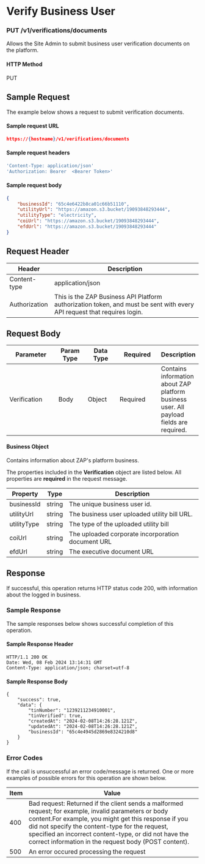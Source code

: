 # Verify Business User

### PUT /v1/verifications/documents <a href="#top" id="top"></a>

Allows the Site Admin to submit business user verification documents on the platform.

#### HTTP Method <a href="#top" id="top"></a>

PUT

## Sample Request <a href="#samplerequest" id="samplerequest"></a>

The example below shows a request to submit verification documents.

#### **Sample request** URL <a href="#top" id="top"></a>

```json
https://{hostname}/v1/verifications/documents
```

#### **Sample request headers** <a href="#top" id="top"></a>

```javascript
'Content-Type: application/json'
'Authorization: Bearer  <Bearer Token>'
```

#### **Sample request body** <a href="#top" id="top"></a>

```json
{
    "businessId": "65c4e6422b8ca01c66b51110",
    "utilityUrl": "https://amazon.s3.bucket/19093848293444",
    "utilityType": "electricity",
    "coiUrl": "https://amazon.s3.bucket/19093848293444",
    "efdUrl": "https://amazon.s3.bucket/19093848293444"
}
```

## Request Header <a href="#samplerequest" id="samplerequest"></a>

| Header        | Description                                                                                                             |
| ------------- | ----------------------------------------------------------------------------------------------------------------------- |
| Content-type  | application/json                                                                                                        |
| Authorization | This is the ZAP Business API Platform authorization token, and must be sent with every API request that requires login. |

## Request Body <a href="#samplerequest" id="samplerequest"></a>

<table><thead><tr><th width="140">Parameter</th><th width="73">Param Type</th><th width="86">Data Type</th><th width="116">Required</th><th>Description</th></tr></thead><tbody><tr><td>Verification</td><td>Body</td><td>Object</td><td>Required</td><td>Contains information about ZAP platform business user. All payload fields are required.</td></tr></tbody></table>

#### Business Object

Contains information about ZAP's platform business.

The properties included in the **Verification** object are listed below. All properties are **required** in the request message.

| Property    | Type   | Description                                       |
| ----------- | ------ | ------------------------------------------------- |
| businessId  | string | The unique business user id.                      |
| utilityUrl  | string | The business user uploaded utility bill URL.      |
| utilityType | string | The type of the uploaded utility bill             |
| coiUrl      | string | The uploaded corporate incorporation document URL |
| efdUrl      | string | The executive document URL                        |

## Response <a href="#samplerequest" id="samplerequest"></a>

If successful, this operation returns HTTP status code 200, with information about the logged in business.

### Sample Response <a href="#samplerequest" id="samplerequest"></a>

The sample responses below shows successful completion of this operation.

#### **Sample** Response Header <a href="#top" id="top"></a>

```
HTTP/1.1 200 OK
Date: Wed, 08 Feb 2024 13:14:31 GMT
Content-Type: application/json; charset=utf-8
```

#### **Sample** Response Body <a href="#top" id="top"></a>

```
{
    "success": true,
    "data": {
        "tinNumber": "1239211234910001",
        "tinVerified": true,
        "createdAt": "2024-02-08T14:26:28.121Z",
        "updatedAt": "2024-02-08T14:26:28.121Z",
        "businessId": "65c4e4945d2869e8324210d8"
    }
}
```

### Error Codes <a href="#samplerequest" id="samplerequest"></a>

If the call is unsuccessful an error code/message is returned. One or more examples of possible errors for this operation are shown below.

| Item | Value                                                                                                                                                                                                                                                                                                                             |
| ---- | --------------------------------------------------------------------------------------------------------------------------------------------------------------------------------------------------------------------------------------------------------------------------------------------------------------------------------- |
| 400  | Bad request: Returned if the client sends a malformed request; for example, invalid parameters or body content.For example, you might get this response if you did not specify the content-type for the request, specified an incorrect content-type, or did not have the correct information in the request body (POST content). |
| 500  | An error occured processing the request                                                                                                                                                                                                                                                                                           |
